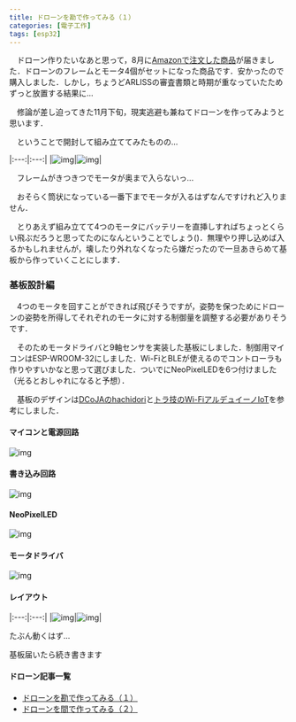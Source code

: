 ```yaml
---
title: ドローンを勘で作ってみる（１）
categories: [電子工作]
tags: [esp32]
---
```


　ドローン作りたいなあと思って，8月に[Amazonで注文した商品](https://amzn.to/37rj7Lj)が届きました．ドローンのフレームとモータ4個がセットになった商品です．安かったので購入しました．しかし，ちょうどARLISSの審査書類と時期が重なっていたためずっと放置する結果に...

　修論が差し迫ってきた11月下旬，現実逃避も兼ねてドローンを作ってみようと思います．

　ということで開封して組み立ててみたものの...

|:---:|:---:|
|![img](/assets/img/posts/drone002.JPG)|![img](/assets/img/posts/drone003.JPG)|


　フレームがきつきつでモータが奥まで入らないっ...

　おそらく筒状になっている一番下までモータが入るはずなんですけれど入りません．

　とりあえず組み立てて4つのモータにバッテリーを直挿しすればちょっとくらい飛ぶだろうと思ってたのになんということでしょう()．無理やり押し込めば入るかもしれませんが，壊したり外れなくなったら嫌だったので一旦あきらめて基板から作っていくことにします．

### 基板設計編

　4つのモータを回すことができれば飛びそうですが，姿勢を保つためにドローンの姿勢を所得してそれぞれのモータに対する制御量を調整する必要がありそうです．

　そのためモータドライバと9軸センサを実装した基板にしました．制御用マイコンはESP-WROOM-32にしました．Wi-FiとBLEが使えるのでコントローラも作りやすいかなと思って選びました．ついでにNeoPixelLEDを6つ付けました（光るとおしゃれになると予想）．

　基板のデザインは[DCoJAのhachidori](https://github.com/DCoJA/hachidori)と[トラ技のWi-FiアルデュイーノIoT](https://toragi.cqpub.co.jp/tabid/848/Default.aspx)を参考にしました．

#### マイコンと電源回路

![img](/assets/img/posts/drone004.PNG)

#### 書き込み回路

![img](/assets/img/posts/drone005.PNG)

#### NeoPixelLED

![img](/assets/img/posts/drone006.PNG)

#### モータドライバ

![img](/assets/img/posts/drone007.PNG)

#### レイアウト

|:---:|:---:|
|![img](/assets/img/posts/drone008.PNG)|![img](/assets/img/posts/drone010.PNG)|

たぶん動くはず...

基板届いたら続き書きます

#### ドローン記事一覧

 - [ドローンを勘で作ってみる（１）](https://ymt117.github.io/article_25/)
 - [ドローンを間で作ってみる（２）](https://ymt117.github.io/article_26/)